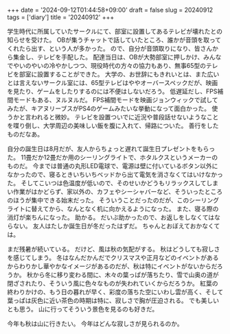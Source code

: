 +++
date = '2024-09-12T01:44:58+09:00'
draft = false
slug = 20240912
tags = ['diary']
title = '20240912'
+++

学生時代に所属していたサークルにて、部室に設置してあるテレビが壊れたとの知らせを受けた。
OBが集うチャットで話していたところ、誰かが音頭を取ってくれたら出す、という人が多かった。
ので、自分が音頭取りになり、皆さんから集金し、テレビを手配した。
配達当日は、OBが大勢部室に押しかけ、みんなでやいのやいの冷やかしつつ、現役時代の方々の協力もあり、無事65型のテレビを部室に設置することができた。
大学の、お世辞にもきれいとは、また広いとは言えないサークル室には、65型テレビはややオーバースペックだが、映画を見たり、ゲームをしたりするのには不便はしないだろう。
低遅延だし、FPS補間モードもある、ヌルヌルだ。
FPS補間モードを映画ジョンウィックで試してみたが、キアヌリーブスがPS4のゲームみたいな挙動になって面白かった。
使うかと言われると微妙。
テレビを設置ついでに近況や普段話せないようなことを喋り倒し、大学周辺の美味しい飯を腹に入れて、帰路についた。
善行をしたものだなあ。

自分の誕生日は8月だが、友人からちょっと遅れて誕生日プレゼントをもらった。
11畳だか12畳だか用のシーリングライトで、ホタルクスというメーカーのものだ。
今までは普通の丸形LED電球で、電源は壁に付いているボタン以外になかったので、寝るときいちいちベッドから出て電気を消さなくてはいけなかった。
そしてこいつは色温度が低いので、そのせいかどうもリラックスしてしまい作業がはかどらず、家以外の、カフェやシーシャバーなど、そういったところのほうが集中できる始末だった。
そういうことだったのだが、このシーリングライトに替えてから、なんとなく机に向かえるようになった。
また、寝る際の消灯が楽ちんになった。
助かる。
だいぶ助かったので、お返しをしなくてはならない。
友人はたしか誕生日が冬だったはずだ。
ちゃんとおぼえておかなくては。

まだ残暑が続いている。
だけど、風は秋の気配がする。
秋はどうしても寂しさを感じてしまう。
冬はなんだかんだでクリスマスや正月などのイベントがあるからわりかし華やかなイメージがあるのだが、秋は特にイベントがないからだろうか。
秋から冬に移り変わる間に、木々の葉っぱが落ちたり、雪で山奥の道が閉ざされたり、そういう風に色々なものが失われていくからだろうか。
紅葉の終わりかけの、もう日の暮れが早く、彩度の落ちた空にいわし雲が高く、そして葉っぱは灰色に近い茶色の時期は特に、寂しさで胸が圧迫される。
でも美しいとも思う。
山に行ってそういう景色を見るのも好きだ。

今年も秋は山に行きたい。
今年はどんな寂しさが見られるのか。
